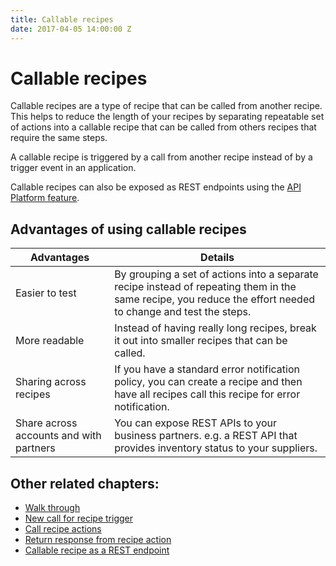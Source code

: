 ```yaml
---
title: Callable recipes
date: 2017-04-05 14:00:00 Z
---
```


# Callable recipes
Callable recipes are a type of recipe that can be called from another recipe. This helps to reduce the length of your recipes by separating repeatable set of actions into a callable recipe that can be called from others recipes that require the same steps.

A callable recipe is triggered by a call from another recipe instead of by a trigger event in an application.

Callable recipes can also be exposed as REST endpoints using the [API Platform feature](/api-mgmt.md).

## Advantages of using callable recipes

| Advantages | Details |
| ---------- | ------- |
| Easier to test | By grouping a set of actions into a separate recipe instead of repeating them in the same recipe, you reduce the effort needed to change and test the steps. |
| More readable | Instead of having really long recipes, break it out into smaller recipes that can be called. |
| Sharing across recipes | If you have a standard error notification policy, you can create a recipe and then have all recipes call this recipe for error notification. |
| Share across accounts and with partners | You can expose REST APIs to your business partners. e.g. a REST API that provides inventory status to your suppliers. |

## Other related chapters:
 * [Walk through](callable-recipes/walk-through.md)
 * [New call for recipe trigger](callable-recipes/new-call-trigger.md)
 * [Call recipe actions](callable-recipes/call-recipe-action.md)
 * [Return response from recipe action](callable-recipes/return-response-action.md)
 * [Callable recipe as a REST endpoint](callable-recipes/rest-endpoint.md)
